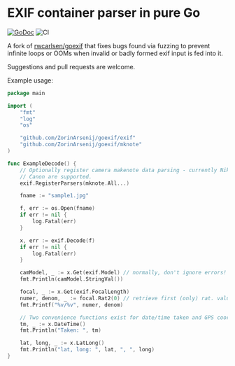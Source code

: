 EXIF container parser in pure Go
======

[![GoDoc](https://godoc.org/github.com/ZorinArsenij/goexif?status.svg)](https://godoc.org/github.com/ZorinArsenij/goexif) ![CI](https://action-badges.now.sh/ZorinArsenij/goexif)

A fork of [rwcarlsen/goexif](https://github.com/rwcarlsen/goexif) that fixes bugs found via fuzzing to prevent infinite loops or OOMs when invalid or badly formed exif input is fed into it.

Suggestions and pull requests are welcome.

Example usage:

```go
package main

import (
	"fmt"
	"log"
	"os"

	"github.com/ZorinArsenij/goexif/exif"
	"github.com/ZorinArsenij/goexif/mknote"
)

func ExampleDecode() {
	// Optionally register camera makenote data parsing - currently Nikon and
	// Canon are supported.
	exif.RegisterParsers(mknote.All...)

	fname := "sample1.jpg"

	f, err := os.Open(fname)
	if err != nil {
		log.Fatal(err)
	}

	x, err := exif.Decode(f)
	if err != nil {
		log.Fatal(err)
	}

	camModel, _ := x.Get(exif.Model) // normally, don't ignore errors!
	fmt.Println(camModel.StringVal())

	focal, _ := x.Get(exif.FocalLength)
	numer, denom, _ := focal.Rat2(0) // retrieve first (only) rat. value
	fmt.Printf("%v/%v", numer, denom)

	// Two convenience functions exist for date/time taken and GPS coords:
	tm, _ := x.DateTime()
	fmt.Println("Taken: ", tm)

	lat, long, _ := x.LatLong()
	fmt.Println("lat, long: ", lat, ", ", long)
}
```

<!--golang-->
